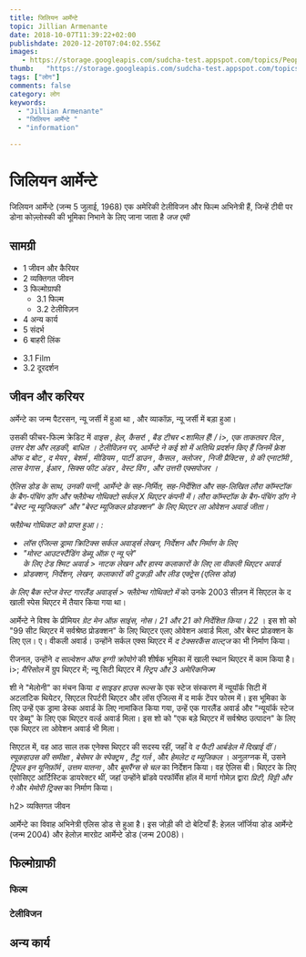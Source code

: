 ```yaml
---
title: जिलियन आर्मेन्टे 
topic: Jillian Armenante
date: 2018-10-07T11:39:22+02:00
publishdate: 2020-12-20T07:04:02.556Z
images: 
   - https://storage.googleapis.com/sudcha-test.appspot.com/topics/People/jillian_armenante/1.jpeg
thumb:   "https://storage.googleapis.com/sudcha-test.appspot.com/topics/People/jillian_armenante/thumb.jpeg"
tags: ["लोग"]
comments: false
category: लोग
keywords: 
  - "Jillian Armenante"
  - "जिलियन आर्मेन्टे "
  - "information"

---
```

<h1> जिलियन आर्मेन्टे </h1> <p> जिलियन आर्मेन्टे (जन्म 5 जुलाई, 1968) एक अमेरिकी टेलीविजन और फिल्म अभिनेत्री हैं, जिन्हें टीवी पर डोना कोज़्लोस्की की भूमिका निभाने के लिए जाना जाता है <i> जज एमी </i> </p> <h2> सामग्री </h2> <ul> <li> 1 जीवन और कैरियर </li> <li> 2 व्यक्तिगत जीवन </li> <li> 3 फिल्मोग्राफी <ul> <li> 3.1 फिल्म </li> <li> 3.2 टेलीविज़न </li> </ul> </li> <li> 4 अन्य कार्य </li> <li> 5 संदर्भ </li> <li> 6 बाहरी लिंक </li> </ul> <ul> <li> 3.1 Film </li> <li> 3.2 दूरदर्शन </li> </ul> <h2> जीवन और करियर </h2> <p> अर्मेन्टे का जन्म पैटरसन, न्यू जर्सी में हुआ था , और व्याकॉफ़, न्यू जर्सी में बड़ा हुआ। </p> <p> उसकी फीचर-फिल्म क्रेडिट में <i> वाइस </i>, <i> हेल, कैसर! </i>, <i> बैड टीचर <शामिल हैं! / i>, <i> एक ताकतवर दिल </i>, <i> उत्तर देश </i> और <i> लड़की, बाधित </i>। टेलीविज़न पर, आर्मेन्टे ने कई शो में अतिथि प्रदर्शन किए हैं जिनमें <i> फ्रेश ऑफ द बोट </i>, <i> द मेयर </i>, <i> बेशर्म </i>, <i> मीडियम </i >, <i> पार्टी डाउन </i>, <i> कैसल </i>, <i> क्लोजर </i>, <i> निजी प्रैक्टिस </i>, <i> ग्रे की एनाटॉमी </i> , <i> लास वेगास </i>, <i> ईआर </i>, <i> सिक्स फीट अंडर </i>, <i> वेस्ट विंग </i>, और <i> उत्तरी एक्सपोजर </i i>। </p> <p> ऐलिस डोड के साथ, उनकी पत्नी, आर्मेन्टे के सह-निर्मित, सह-निर्देशित और सह-लिखित <i> लौरा कॉम्स्टॉक के बैग-पंचिंग डॉग </i> और <i> फ्लैग्रेन्थ गोथिक्टो </i> सर्कल X थिएटर कंपनी में। <i> लौरा कॉम्स्टॉक के बैग-पंचिंग डॉग </i> ने "बेस्ट न्यू म्यूजिकल" और "बेस्ट म्यूजिकल प्रोडक्शन" के लिए थिएटर ला ओवेशन अवार्ड जीता। </p> <p> <i> फ्लैग्रेन्थ गोथिकट </i> को प्राप्त हुआ। : </p> <ul> <li> लॉस एंजिल्स ड्रामा क्रिटिक्स सर्कल अवार्ड्स लेखन, निर्देशन और निर्माण के लिए </li> <li> "मोस्ट आउटस्टैंडिंग डेब्यू ऑफ़ ए न्यू प्ले" </li> के लिए टेड श्मिट अवार्ड > नाटक लेखन और हास्य कलाकारों के लिए ला वीकली थिएटर अवार्ड </li> <li> प्रोडक्शन, निर्देशन, लेखन, कलाकारों की टुकड़ी और लीड एक्ट्रेस (एलिस डोड) </li> </ul> <p> के लिए बैक स्टेज वेस्ट गारलैंड अवार्ड्स > फ्लैग्रेन्थ गोथिक्टो में </i> को उनके 2003 सीज़न में सिएटल के द खाली स्पेस थिएटर में तैयार किया गया था। </p> <p> आर्मेन्टे ने विश्व के प्रीमियर <i> ग्रेट मेन ऑफ़ साइंस, नोस। 21 और 21 को निर्देशित किया। 22 </i>। इस शो को "99 सीट थिएटर में सर्वश्रेष्ठ प्रोडक्शन" के लिए थिएटर एलए ओवेशन अवार्ड मिला, और बेस्ट प्रोडक्शन के लिए एल। ए। वीकली अवार्ड। उन्होंने सर्कल एक्स थिएटर में <i> द टेक्सरकैंस वाल्ट्ज </i> का भी निर्माण किया। </p> <p> रीजनल, उन्होंने <i> द साल्वेशन ऑफ इग्गी क्रोयोगे </i> की शीर्षक भूमिका में खाली स्थान थिएटर में काम किया है। i>; <i> मैरिसोल </i> में ग्रुप थिएटर में; न्यू सिटी थिएटर में <i> स्ट्रिप और 3 अमेरिकनिज्म </i> </p> <p> शी ने "मेलोनी" का मंचन किया <i> द साइडर हाउस रूल्स </i> के एक स्टेज संस्करण में न्यूयॉर्क सिटी में अटलांटिक थियेटर, सिएटल रिपर्टरी थिएटर और लॉस एंजिल्स में द मार्क टेंपर फोरम में। इस भूमिका के लिए उन्हें एक ड्रामा डेस्क अवार्ड के लिए नामांकित किया गया, उन्हें एक गारलैंड अवार्ड और "न्यूयॉर्क स्टेज पर डेब्यू" के लिए एक थिएटर वर्ल्ड अवार्ड मिला। इस शो को "एक बड़े थिएटर में सर्वश्रेष्ठ उत्पादन" के लिए एक थिएटर ला ओवेशन अवार्ड भी मिला। </p> <p> सिएटल में, वह आठ साल तक एनेक्स थिएटर की सदस्य रहीं, जहाँ वे <i> द फैटी आर्बडेल में दिखाई दीं। स्पूकहाउस की समीक्षा </i>, <i> बेसेमर के स्पेक्ट्रम </i>, <i> टैटू गर्ल </i>, और <i> हेमलेट द म्यूजिकल </i>। अनुलग्नक में, उसने <i> ट्रिपल इन यूनिफ़ॉर्म </i>, <i> उत्तम यातना </i>, और <i> बूमरैंग्स से चल </i> का निर्देशन किया। वह ऐलिस बी। थिएटर के लिए एसोसिएट आर्टिस्टिक डायरेक्टर थीं, जहां उन्होंने ब्रॉडवे परफॉर्मेंस हॉल में मार्गा गोमेज़ द्वारा <i> प्रिटी, विट्टी और गे </i> और <i> मेमोरी ट्रिक्स </i> का निर्माण किया। </p> h2> व्यक्तिगत जीवन </h2> <p> आर्मेन्टे का विवाह अभिनेत्री एलिस डोड से हुआ है। इस जोड़ी की दो बेटियाँ हैं: हेज़ल जॉर्जिया डोड आर्मेन्टे (जन्म 2004) और हेलोज़ मारग्रेट आर्मेन्टे डोड (जन्म 2008)। </p> <h2> फिल्मोग्राफी </h2> <h3> फिल्म </h3> <h3> टेलीविजन <//। h3> <h2> अन्य कार्य </h2> 